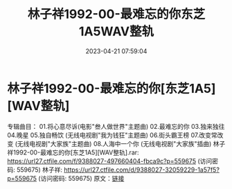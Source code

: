 ﻿---
title: 林子祥1992-00-最难忘的你东芝1A5WAV整轨
date: 2023-04-21 07:59:04
categories: WAV车载音乐、镜像
tags: 华语中文
---
# 林子祥1992-00-最难忘的你[东芝1A5][WAV整轨]

专辑曲目：
01.将心意尽诉(电影"叁人做世界"主题曲)
02.最难忘的你
03.独来独往
04.晚星
05.独自畅饮 (无线电视剧"我为钱狂"主题曲)
06.街头霸王榜
07.改变常改变 (无线电视剧"大家族"主题曲)
08.人海中一个你 (无线电视剧"大家族"插曲)
林子祥1992-00-最难忘的你[东芝1A5][WAV整轨].rar: https://url27.ctfile.com/f/9388027-497660404-fbca9c?p=559675
(访问密码: 559675)
林子祥: https://url27.ctfile.com/d/9388027-32059229-1a57f5?p=559675
(访问密码: 559675)
原文：[链接](https://blog.sina.com.cn/s/blog_1647c7e76010311j8.html)